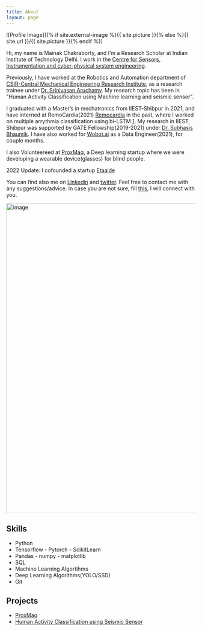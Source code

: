 ```yaml
---
title: About
layout: page
---
```

![Profile Image]({% if site.external-image %}{{ site.picture }}{% else %}{{ site.url }}/{{ site.picture }}{% endif %})


Hi, my name is Mainak Chakraborty, and I’m a Research Scholar at Indian Institute of Technology Delhi. I work in the [Centre for Sensors, Instrumentation and cyber-physical system engineering](https://sense.iitd.ac.in/content/about-us).


Previously, I have worked at the Robotics and Automation department of [CSIR-Central Mechanical Engineering Research Institute](https://www.cmeri.res.in/department/robotics-and-automation), as a research trainee under [Dr. Srinivasan Aruchamy](https://www.cmeri.res.in/user-details/1360). My research topic has been in "Human Activity Classification using Machine learning and seismic sensor".

I graduated with a Master’s in mechatronics from IIEST-Shibpur in 2021, and have interned at RemoCardia(2021) [Remocardia](https://remo.care/) in the past, where I worked on multiple arrythmia classification using bi-LSTM [1](https://drive.google.com/file/d/1rwCdzUo3UmkmkDRpVcGpK3gWcOMcG8nl/view?usp=sharing). My research in IIEST, Shibpur was supported by GATE Fellowship(2019-2021) under [Dr. Subhasis Bhaumik](https://www.iiests.ac.in/IIEST/Faculty/aero-subhasis). I have also worked for [Wobot.ai](https://wobot.ai/) as a Data Engineer(2021), for couple months.

I also Volunteereed at [ProxMaq](https://proxmaq.com/), a Deep learning startup where we were developing a wearable device(glasses) for blind people.

2022 Update: I cofounded a startup [Etaaide](www.etaaide.com)

You can find also me on [Linkedin](https://www.linkedin.com/in/mainak001/) and [twitter](https://twitter.com/mainak_1996). Feel free to contact me with any suggestions/advice. In case you are not sure, fill [this](https://docs.google.com/forms/d/e/1FAIpQLSetyqyFlgeuoaVTCO9WQ7BjMf_dXxfnWPSM4NDYbd5yvITf7w/viewform?usp=sf_link), I will connect with you. 

 
<!-- ![Mindmap](https://user-images.githubusercontent.com/76518189/151029146-95532592-4866-4ff9-a78a-715e82d27a9e.png) -->
<img width="821" alt="image" src="https://user-images.githubusercontent.com/76518189/151034061-82eb84af-9876-4311-a161-913dc798d0c2.png">

<h2>Skills</h2>

<ul class="skill-list">
	<li>Python</li>
	<li>Tensorflow - Pytorch - ScikitLearn</li>
	<li>Pandas - numpy - matplotlib</li>
	<li>SQL</li>
	<li>Machine Learning Algortihms</li>
	<li>Deep Learning Algorithms(YOLO/SSD)</li>
	<li>Git</li>
</ul>

<h2>Projects</h2>

<ul>
	<li><a href="https://github.com/ProxMaq/ProxVision">ProxMaq</a></li>
	<li><a href="https://github.com/Mainak1792/Human_Activity_Recognition_using_seismic_sensor"> Human Activity Classification using Seismic Sensor</a></li>
</ul>
